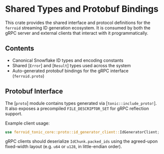 # Shared Types and Protobuf Bindings

This crate provides the shared interface and protocol definitions for the
`ferroid` streaming ID generation ecosystem. It is consumed by both the gRPC
server and external clients that interact with it programmatically.

## Contents

- Canonical Snowflake ID types and encoding constants
- Shared [`Error`] and [`Result`] types used across the system
- Auto-generated protobuf bindings for the gRPC interface (`ferroid.proto`)

## Protobuf Interface

The [`proto`] module contains types generated via [`tonic::include_proto!`]. It
also exposes a precompiled `FILE_DESCRIPTOR_SET` for gRPC reflection support.

Example client usage:

```rust
use ferroid_tonic_core::proto::id_generator_client::IdGeneratorClient;
```

gRPC clients should deserialize `IdChunk.packed_ids` using the agreed-upon
fixed-width layout (e.g. `u64` or `u128`, in little-endian order).
